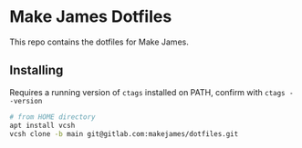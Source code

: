 # Make James Dotfiles

This repo contains the dotfiles for Make James.

## Installing

Requires a running version of `ctags` installed on PATH, confirm
with `ctags --version`

```sh
# from HOME directory
apt install vcsh
vcsh clone -b main git@gitlab.com:makejames/dotfiles.git
```
